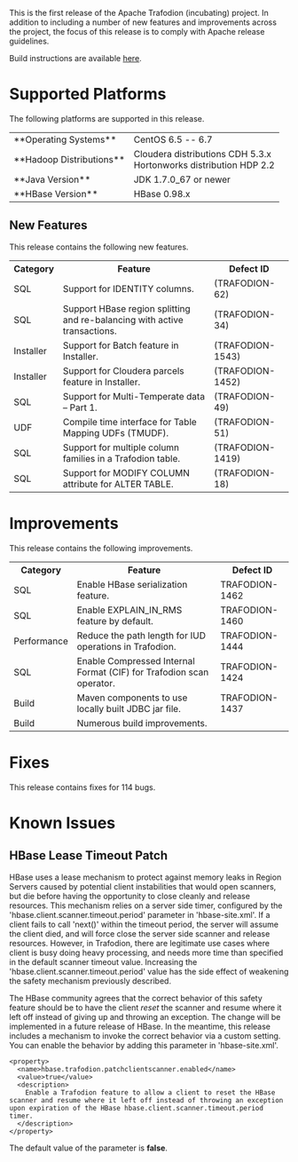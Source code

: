<!--
  Licensed under the Apache License, Version 2.0 (the "License");
  you may not use this file except in compliance with the License.
  You may obtain a copy of the License at

      http://www.apache.org/licenses/LICENSE-2.0

  Unless required by applicable law or agreed to in writing, software
  distributed under the License is distributed on an "AS IS" BASIS,
  WITHOUT WARRANTIES OR CONDITIONS OF ANY KIND, either express or implied.
  See the License for the specific language governing permissions and
  limitations under the License.
-->

This is the first release of the Apache Trafodion (incubating) project. In addition to including a number of new features and improvements across the project, the focus of this release is to comply with Apache release guidelines.

Build instructions are available [here](https://cwiki.apache.org/confluence/pages/viewpage.action?pageId=61316378).

# Supported Platforms
The following platforms are supported in this release.

<span>
  <table>
    <tr>
      <td>**Operating Systems**</td>
      <td>CentOS 6.5 -- 6.7</td>
    </tr>
    <tr>
      <td>**Hadoop Distributions**</td>
      <td>Cloudera distributions CDH 5.3.x<br />Hortonworks distribution HDP 2.2</td>
     </tr>
    <tr>
      <td>**Java Version**</td>
      <td>JDK 1.7.0_67 or newer</td>
    </tr>
    <tr>
      <td>**HBase Version**</td>
      <td>HBase 0.98.x</td>
    </tr>
  </table>
</span>

## New Features

This release contains the following new features.

<span>
  <table>
    <tr>
      <th>Category</th>
      <th>Feature</th>
      <th>Defect ID</th>
    </tr>
    <tr>
      <td>SQL</td>
      <td>Support for IDENTITY columns.</td>
      <td>(TRAFODION-62)</td>
    </tr>
    <tr>
      <td>SQL</td>
      <td>Support HBase region splitting and re-balancing with active transactions.</td>
      <td>(TRAFODION-34)</td>
    </tr>
    <tr>
      <td>Installer</td>
      <td>Support for Batch feature in Installer.</td>
      <td>(TRAFODION-1543)</td>
    </tr>
    <tr>
      <td>Installer</td>
      <td>Support for Cloudera parcels feature in Installer.</td>
      <td>(TRAFODION-1452)</td>
    </tr>
    <tr>
      <td>SQL</td>
      <td>Support for Multi-Temperate data – Part 1.</td>
      <td>(TRAFODION-49)</td>
    </tr>
    <tr>
      <td>UDF</td>
      <td>Compile time interface for Table Mapping UDFs (TMUDF).</td>
      <td>(TRAFODION-51)</td>
    </tr>
    <tr>
      <td>SQL</td>
      <td>Support for multiple column families in a Trafodion table.</td>
      <td>(TRAFODION-1419)</td>
    </tr>
    <tr>
      <td>SQL</td>
      <td>Support for MODIFY COLUMN attribute for ALTER TABLE.</td>
      <td>(TRAFODION-18)</td>
    </tr>
  </table>
</span>

# Improvements
This release contains the following improvements.

<span>
  <table>
    <tr>
      <th>Category</th>
      <th>Feature</th>
      <th>Defect ID</th>
    </tr>
    <tr>
      <td>SQL</td>
      <td>Enable HBase serialization feature.</td>
      <td>TRAFODION-1462</td>
    </tr>
    <tr>
      <td>SQL</td>
      <td>Enable EXPLAIN_IN_RMS feature by default.</td>
      <td>TRAFODION-1460</td>
    </tr>
    <tr>
      <td>Performance</td>
      <td>Reduce the path length for IUD operations in Trafodion.</td>
      <td>TRAFODION-1444</td>
    </tr>
    <tr>
      <td>SQL</td>
      <td>Enable Compressed Internal Format (CIF) for Trafodion scan operator.</td>
      <td>TRAFODION-1424</td>
    </tr>
    <tr>
      <td>Build</td>
      <td>Maven components to use locally built JDBC jar file.</td>
      <td>TRAFODION-1437</td>
    </tr>
    <tr>
      <td>Build</td>
      <td>Numerous build improvements.</td>
      <td></td>
    </tr>
  </table>
</span>

# Fixes

This release contains fixes for 114 bugs.

# Known Issues

## HBase Lease Timeout Patch

HBase uses a lease mechanism to protect against memory leaks in Region Servers caused by potential client instabilities that would open scanners, but die before having the opportunity to close cleanly and release resources. This mechanism relies on a server side timer, configured by the 'hbase.client.scanner.timeout.period' parameter in 'hbase-site.xml'. If a client fails to call 'next()' within the timeout period, the server will assume the client died, and will force close the server side scanner and release resources. However, in Trafodion, there are legitimate use cases where client is busy doing heavy processing, and needs more time than specified in the default scanner timeout value.  Increasing the 'hbase.client.scanner.timeout.period' value has the side effect of weakening the safety mechanism previously described. 

The HBase community agrees that the correct behavior of this safety feature should be to have the client *reset* the scanner and resume where it left off instead of giving up and throwing an exception. The change will be implemented in a future release of HBase. In the meantime, this release includes a mechanism to invoke the correct behavior via a custom setting. You can enable the behavior by adding this parameter in 'hbase-site.xml'.

    <property> 
      <name>hbase.trafodion.patchclientscanner.enabled</name>
      <value>true</value> 
      <description>
        Enable a Trafodion feature to allow a client to reset the HBase scanner and resume where it left off instead of throwing an exception upon expiration of the HBase hbase.client.scanner.timeout.period timer.
      </description>
    </property>
    
The default value of the parameter is **false**.
